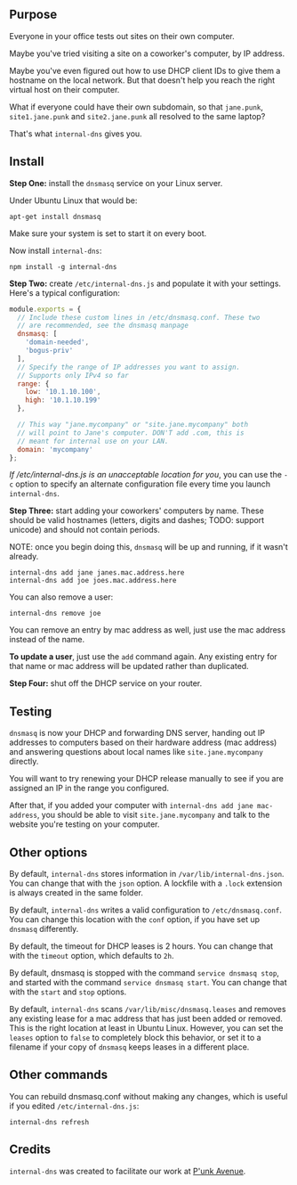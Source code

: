 ## Purpose

Everyone in your office tests out sites on their own computer.

Maybe you've tried visiting a site on a coworker's computer, by IP address.

Maybe you've even figured out how to use DHCP client IDs to give them a hostname on the local network. But that doesn't help you reach the right virtual host on their computer.

What if everyone could have their own subdomain, so that `jane.punk`, `site1.jane.punk` and `site2.jane.punk` all resolved to the same laptop?

That's what `internal-dns` gives you.

## Install

**Step One:** install the `dnsmasq` service on your Linux server.

Under Ubuntu Linux that would be:

```
apt-get install dnsmasq
```

Make sure your system is set to start it on every boot.

Now install `internal-dns`:

```
npm install -g internal-dns
```

**Step Two:** create `/etc/internal-dns.js` and populate it with your settings. Here's a typical configuration:

```javascript
module.exports = {
  // Include these custom lines in /etc/dnsmasq.conf. These two
  // are recommended, see the dnsmasq manpage
  dnsmasq: [
    'domain-needed',
    'bogus-priv'
  ],
  // Specify the range of IP addresses you want to assign.
  // Supports only IPv4 so far
  range: {
    low: '10.1.10.100',
    high: '10.1.10.199'
  },

  // This way "jane.mycompany" or "site.jane.mycompany" both
  // will point to Jane's computer. DON'T add .com, this is
  // meant for internal use on your LAN.
  domain: 'mycompany'
};
```

*If /etc/internal-dns.js is an unacceptable location for you*, you can use the `-c` option to specify an alternate configuration file every time you launch `internal-dns`.

**Step Three:** start adding your coworkers' computers by name. These should be valid hostnames (letters, digits and dashes; TODO: support unicode) and should not contain periods.

NOTE: once you begin doing this, `dnsmasq` will be up and running, if it wasn't already.

```
internal-dns add jane janes.mac.address.here
internal-dns add joe joes.mac.address.here
```

You can also remove a user:

```
internal-dns remove joe
```

You can remove an entry by mac address as well, just use the mac address instead of the name.

**To update a user**, just use the `add` command again. Any existing entry for that name or mac address will be updated rather than duplicated.

**Step Four:** shut off the DHCP service on your router.

## Testing

`dnsmasq` is now your DHCP and forwarding DNS server, handing out IP addresses to computers based on their hardware address (mac address) and answering questions about local names like `site.jane.mycompany` directly.

You will want to try renewing your DHCP release manually to see if you are assigned an IP in the range you configured.

After that, if you added your computer with `internal-dns add jane mac-address`, you should be able to visit `site.jane.mycompany` and talk to the website you're testing on your computer.

## Other options

By default, `internal-dns` stores information in `/var/lib/internal-dns.json`. You can change that with the `json` option. A lockfile with a `.lock` extension is always created in the same folder.

By default, `internal-dns` writes a valid configuration to `/etc/dnsmasq.conf`. You can change this location with the `conf` option, if you have set up `dnsmasq` differently.

By default, the timeout for DHCP leases is 2 hours. You can change that with the `timeout` option, which defaults to `2h`.

By default, dnsmasq is stopped with the command `service dnsmasq stop`, and started with the command `service dnsmasq start`. You can change that with the `start` and `stop` options.

By default, `internal-dns` scans `/var/lib/misc/dnsmasq.leases` and removes any existing lease for a mac address that has just been added or removed. This is the right location at least in Ubuntu Linux. However, you can set the `leases` option to `false` to completely block this behavior, or set it to a filename if your copy of `dnsmasq` keeps leases in a different place.

## Other commands

You can rebuild dnsmasq.conf without making any changes, which is useful if you edited `/etc/internal-dns.js`:

```
internal-dns refresh
```

## Credits

`internal-dns` was created to facilitate our work at [P'unk Avenue](http://punkave.com).

